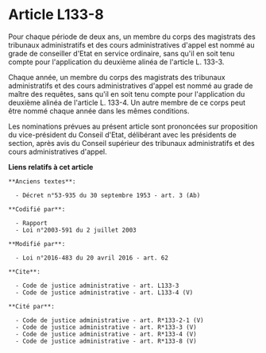 # Article L133-8

Pour chaque période de deux ans, un membre du corps des magistrats des tribunaux administratifs et des cours administratives
d'appel est nommé au grade de conseiller d'Etat en service ordinaire, sans qu'il en soit tenu compte pour l'application du
deuxième alinéa de l'article L. 133-3. 

Chaque année, un membre du corps des magistrats des tribunaux administratifs et des cours administratives d'appel est nommé
au grade de maître des requêtes, sans qu'il en soit tenu compte pour l'application du deuxième alinéa de l'article L. 133-4.
Un autre membre de ce corps peut être nommé chaque année dans les mêmes conditions. 

Les nominations prévues au présent article sont prononcées sur proposition du vice-président du Conseil d'Etat, délibérant
avec les présidents de section, après avis du Conseil supérieur des tribunaux administratifs et des cours administratives
d'appel.

**Liens relatifs à cet article**

	**Anciens textes**:

	  - Décret n°53-935 du 30 septembre 1953 - art. 3 (Ab)

	**Codifié par**:

	  - Rapport
	  - Loi n°2003-591 du 2 juillet 2003

	**Modifié par**:

	  - Loi n°2016-483 du 20 avril 2016 - art. 62

	**Cite**:

	  - Code de justice administrative - art. L133-3
	  - Code de justice administrative - art. L133-4 (V)

	**Cité par**:

	  - Code de justice administrative - art. R*133-2-1 (V)
	  - Code de justice administrative - art. R*133-3 (V)
	  - Code de justice administrative - art. R*133-4 (V)
	  - Code de justice administrative - art. R*133-8 (V)
